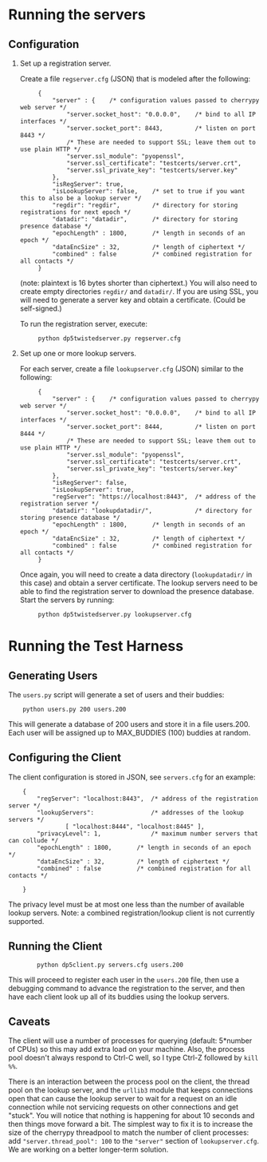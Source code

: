 Running the servers
===================

Configuration
-------------

1. Set up a registration server.

	Create a file `regserver.cfg` (JSON) that is modeled after the following:

			{
				"server" : {	/* configuration values passed to cherrypy web server */
					"server.socket_host": "0.0.0.0", 	/* bind to all IP interfaces */
					"server.socket_port": 8443,			/* listen on port 8443 */
					/* These are needed to support SSL; leave them out to use plain HTTP */
					"server.ssl_module": "pyopenssl",
					"server.ssl_certificate": "testcerts/server.crt",
					"server.ssl_private_key": "testcerts/server.key"
				},
				"isRegServer": true,
				"isLookupServer": false, 	/* set to true if you want this to also be a lookup server */
				"regdir": "regdir", 		/* directory for storing registrations for next epoch */
				"datadir": "datadir",		/* directory for storing presence database */
				"epochLength" : 1800,		/* length in seconds of an epoch */
				"dataEncSize" : 32,			/* length of ciphertext */
				"combined" : false			/* combined registration for all contacts */
			}

	(note: plaintext is 16 bytes shorter than ciphertext.) You will also need to create empty directories `regdir/` and `datadir/`. If you are using SSL, you will need to generate a server key and obtain a certificate. (Could be self-signed.)

	To run the registration server, execute:

			python dp5twistedserver.py regserver.cfg

2. Set up one or more lookup servers.

	For each server, create a file `lookupserver.cfg` (JSON) similar to the following:

			{
				"server" : {	/* configuration values passed to cherrypy web server */
					"server.socket_host": "0.0.0.0", 	/* bind to all IP interfaces */
					"server.socket_port": 8444,			/* listen on port 8444 */
					/* These are needed to support SSL; leave them out to use plain HTTP */
					"server.ssl_module": "pyopenssl",
					"server.ssl_certificate": "testcerts/server.crt",
					"server.ssl_private_key": "testcerts/server.key"
				},
				"isRegServer": false,
				"isLookupServer": true,
				"regServer": "https://localhost:8443", 	/* address of the registration server */
				"datadir": "lookupdatadir/",			/* directory for storing presence database */
				"epochLength" : 1800,		/* length in seconds of an epoch */
				"dataEncSize" : 32,			/* length of ciphertext */
				"combined" : false			/* combined registration for all contacts */
			}

    Once again, you will need to create a data directory (`lookupdatadir/` in this case) and obtain a server certificate. The lookup servers need to be able to find the registration server to download the presence database. Start the servers by running:

			python dp5twistedserver.py lookupserver.cfg

Running the Test Harness
========================

Generating Users
----------------

The `users.py` script will generate a set of users and their buddies:

		python users.py 200 users.200

This will generate a database of 200 users and store it in a file users.200. Each user will be assigned up to MAX_BUDDIES (100) buddies at random.

Configuring the Client
----------------------

The client configuration is stored in JSON, see `servers.cfg` for an example:

		{
			"regServer": "localhost:8443",  /* address of the registration server */
			"lookupServers":               	/* addresses of the lookup servers */
					[ "localhost:8444", "localhost:8445" ],
			"privacyLevel": 1,				/* maximum number servers that can collude */
			"epochLength" : 1800,		/* length in seconds of an epoch */
			"dataEncSize" : 32,			/* length of ciphertext */
			"combined" : false			/* combined registration for all contacts */

		}

The privacy level must be at most one less than the number of available lookup servers. Note: a combined registration/lookup client is not currently supported.

Running the Client
------------------

			python dp5client.py servers.cfg users.200

This will proceed to register each user in the `users.200` file, then use a debugging command to advance the registration to the server, and then have each client look up all of its buddies using the lookup servers.

Caveats
-------

The client will use a number of processes for querying (default: 5*number of CPUs) so this may add extra load on your machine. Also, the process pool doesn't always respond to Ctrl-C well, so I type Ctrl-Z followed by `kill %%`.

There is an interaction between the process pool on the client, the thread pool on the lookup server, and the `urllib3` module that keeps connections open that can cause the lookup server to wait for a request on an idle connection while not servicing requests on other connections and get "stuck". You will notice that nothing is happening for about 10 seconds and then things move forward a bit. The simplest way to fix it is to increase the size of the cherrypy threadpool to match the number of client processes: add `"server.thread_pool": 100` to the `"server"` section of `lookupserver.cfg`. We are working on a better longer-term solution.
